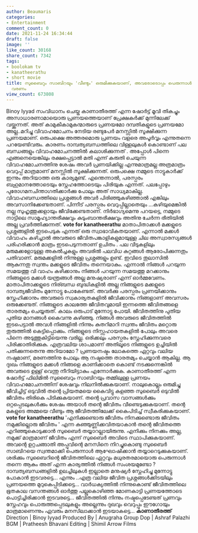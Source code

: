 ```yaml
---
author: Beaumaris
categories:
- Entertainment
comment_count: 0
date: 2021-11-24 16:34:44
draft: false
image: ''
like_count: 30168
share_count: 7342
tags:
- boolokam tv
- kanatheerathu
- short movie
title: സുബൈറും സാബിറയും 'വീണ്ടും' ഒരുമിക്കുകയാണ്, അവരോടൊപ്പം പെരുന്നാൾ കൂടാൻ നിങ്ങളും
  വരണം
view_count: 673808
---
```


Binoy Iyyad സംവിധാനം ചെയ്ത കാണാതീരത്ത് എന്ന ഷോർട്ട് മൂവി തികച്ചും അസാധാരണാമായൊരു പ്രണയത്തെയാണ് പ്രേക്ഷകർക്ക് മുന്നിലേക്ക് വയ്ക്കുന്നത്. അത് കാമുകീകാമുകന്മാരുടെ പ്രണയമോ ദമ്പതികളുടെ പ്രണയമോ അല്ല..മറിച്ചു വിവാഹമോചനം നേടിയ രണ്ടുപേർ മനസ്സിൽ സൂക്ഷിക്കുന്ന പ്രണയമാണ്. ഒരുപക്ഷെ അത്തരമൊരു പ്രണയം വളരെ അപൂർവ്വം എന്നുതന്നെ പറയേണ്ടിവരും. കാരണം ദാമ്പത്യബന്ധത്തിലെ വിള്ളലുകൾ കൊണ്ടാണ് പല ബന്ധങ്ങളും വിവാഹമോചനത്തിൽ കലാശിക്കുന്നത് . അപ്പോൾ പിന്നെ എങ്ങനെയെങ്കിലും രക്ഷപ്പെട്ടാൽ മതി എന്ന് കരുതി ചെയുന്ന വിവാഹമോചനത്തിനു ശേഷം അവർ പ്രണയിക്കില്ല എന്നുമാത്രമല്ല അത്രമാത്രം വെറുപ്പ് മാത്രമാണ് മനസ്സിൽ സൂക്ഷിക്കുന്നത്. ഒരുപക്ഷെ നമ്മുടെ നാട്ടുകാർക്ക് ഇന്നും അറിയാത്ത ഒരു കാര്യമുണ്ട്. എന്തെന്നാൽ, പരസ്പരം ബഹുമാനത്തോടെയും സ്നേഹത്തോടെയും പിരിയുക എന്നത്. പലപ്പോഴും പുരോഗമനചിന്താഗതിക്കാർക്കു പോലും അത് സാധ്യമാകില്ല. വിവാഹബന്ധത്തിലെ പ്രശ്നങ്ങൾ അവർ പിരിഞ്ഞുകഴിഞ്ഞാൽ എങ്കിലും അവസാനിക്കേണ്ടതാണ്. പിന്നീട് പരസ്പരം വെറുപ്പില്ലാതെയും ...കഴിയുമെങ്കിൽ നല്ല സുഹൃത്തുക്കളായും ജീവിക്കേണ്ടതാണ്. നിർഭാഗ്യമെന്നു പറയട്ടെ, നമ്മുടെ നാട്ടിലെ സാമൂഹ്യാന്തരീക്ഷവും കുടുംബാന്തരീക്ഷവും അതിനു ചേർന്ന രീതിയിൽ അല്ല പ്രവർത്തിക്കുന്നത്. **vote for kanatheerathu** [](https://apkdownload.com/BoolokamTV/com.boolokam.boolokamtv.html)മാതാപിതാക്കൾ മക്കളുടെ പ്രശ്നങ്ങളിൽ ഇടപെടുക എന്നത് ഒരു സ്വാഭാവികതയാണ്. എന്നാൽ മക്കൾ വിവാഹം കഴിച്ചാൽ അവരുടെ ജീവിതപങ്കാളികളുമായുള്ള ചില അസ്വാരസ്യങ്ങൾ പരിഹരിക്കാൻ മാത്രം ഇടപെടുന്നതാണ് ഉചിതം . പല വീടുകളിലും മരുമക്കളോടുള്ള അകൽച്ചകളും അവരിൽ പലവിധ കുറ്റങ്ങൾ ആരോപിക്കുന്നതും പതിവാണ്. മരുമക്കളിൽ നിന്നുള്ള പ്രശ്നങ്ങളും ഉണ്ട്. ഇവിടെ തുലാസിൽ ആകുന്നതു സ്വന്തം മക്കളുടെ ജീവിതം തന്നെയാകും. എന്നാൽ നിങ്ങൾ പറയുന്ന സമയത്തു വി വാഹം കഴിക്കാനും നിങ്ങൾ പറയുന്ന സമയത്തു മറക്കാനും നിങ്ങളുടെ മക്കൾ യന്ത്രങ്ങൾ അല്ല മനുഷ്യരാണ് എന്ന് ഓർമ്മവേണം. മാതാപിതാക്കളുടെ നിര്ബന്ധ ബുദ്ധികളിൽ അല്ല നിങ്ങളുടെ മക്കളുടെ ദാമ്പത്യജീവിതം മുന്നോട്ടു പോകേണ്ടത്. അവർക്കു പരസ്പരം പ്രണയിക്കാനും സ്നേഹിക്കാനും അവരുടെ സ്വകാര്യതകളിൽ ജീവിക്കാനും നിങ്ങളാണ് അവസരം ഒരുക്കേണ്ടത്. നിങ്ങളുടെ കാലത്തേ ജീവിതവുമായി ഇന്നത്തെ ജീവിതങ്ങളെ താരതമ്യം ചെയ്യരുത്. കാലം ഒരുപാട് മുന്നോട്ടു പോയി. ജീവിതത്തിനു പുതിയ പുതിയ മാനങ്ങൾ കൈവന്നു കഴിഞ്ഞു. നിങ്ങൾ അവരുടെ ജീവിതത്തിൽ ഇടപെട്ടാൽ അവൾ നിങ്ങളിൽ നിന്നും കുതറിമാറി സ്വന്തം ജീവിതം മറ്റൊരു തുരുത്തിൽ കെട്ടിപ്പൊക്കും. നിങ്ങളുടെ നിസ്സഹായതകളിൽ പോലും അവരെ പിന്നെ അടുത്തുകിട്ടിയെന്നു വരില്ല. ഒരിക്കലും പരസ്പരം സ്നേഹിക്കുന്നവരെ പിരിക്കാതിരിക്കുക. എത്രവലിയ ശാപമാണ് അതിലൂടെ നിങ്ങളുടെ ഉച്ചിയിൽ പതിക്കുന്നതെന്നു അറിയാമോ ? പ്രണയനഷ്ടം ലോകത്തെ ഏറ്റവും വലിയ നഷ്ടമാണ്, മരണത്തിനു പോലും ആ നഷ്ടത്തെ താരതമ്യം ചെയ്യാൻ ആകില്ല. ആ ദുഃഖം നിങ്ങളുടെ മക്കൾ നിങ്ങളെ കാണിക്കാതെ കൊണ്ട് നടക്കുന്നെങ്കിൽ അവരുടെ ഉള്ള് വെന്തു നീറിയിട്ടാകും എന്നോർക്കുക. കാണാതീരത്ത് എന്ന ഷോർട്ട് ഫിലിമിൽ സുബൈറും സാബിറയും തമ്മിലുള്ള പ്രണയം വിവാഹമോചനത്തിന് ശേഷവും നിലനിൽക്കുകയാണ്. നാലുകൊല്ലം ഒരുമിച്ചു ജീവിച്ചിട്ട് ഒടുവിൽ തന്റെ പ്രിയതമയെ കൈവിട്ടു കളഞ്ഞ സുബൈർ ഒടുവിൽ ജീവിതം തിരികെ പിടിക്കുകയാണ്. തന്റെ പ്രവാസ വാസങ്ങൾക്കും ഒറ്റപ്പെടലുകൾക്കും ശേഷം അയാൾ തന്റെ ജീവിതം വീണ്ടെടുക്കുകയാണ്. തന്റെ മകളുടെ അമ്മയെ വീണ്ടും ആ ജീവിതത്തിലേക്ക് കൈപിടിച്ച് സ്വീകരിക്കുകയാണ്. **vote for kanatheerathu** [](https://apkdownload.com/BoolokamTV/com.boolokam.boolokamtv.html)'എനിക്കുണ്ടൊരു ജീവിതം നിനക്കുണ്ടൊരു ജീവിതം നമുക്കില്ലൊരു ജീവിതം ' എന്ന കുഞ്ഞുണ്ണിക്കവിതയാകാൻ തന്റെ ജീവിതത്തെ എറിഞ്ഞുകൊടുക്കാൻ സുബൈർ തയ്യാറല്ലായിരുന്നു. എനിക്കും നിനക്കും അല്ല, നമുക്ക് മാത്രമാണ് ജീവിതം എന്ന് സുബൈർ അവിടെ സ്ഥാപിക്കുകയാണ്. അവന്റെ ഉറ്റചങ്ങാതി അപ്പുവിന്റെ മനസിനെ നിറച്ചുകൊണ്ടു സുബൈർ സാബിറയെ സ്വന്തമാക്കി പെരുന്നാൾ ആഘോഷിക്കാൻ തയ്യാറെടുക്കുകയാണ്. ശരിക്കും സുബൈറിന്റെ ജീവിതത്തിലെ ഏറ്റവും മധുരതരമായൊരു പെരുന്നാൾ തന്നെ ആകും അത് എന്ന കാര്യത്തിൽ നിങ്ങൾ സംശയമുണ്ടോ ? ദാമ്പത്യബന്ധങ്ങളിൽ ഉലച്ചിലുകൾ ഇല്ലാതെ മനുഷ്യർ സ്നേഹിച്ചു മുന്നോട്ടു പോകാൻ ഇടവരട്ടെ... എന്നും ..എത്ര വലിയ ജീവിത പ്രശ്നങ്ങൾക്കിടയിലും പ്രണയത്തെ മുറുകെപ്പിടിക്കട്ടെ... വാർധക്യത്തിൽ നിന്നുകൊണ്ട് ജീവിതത്തിലെ ഭൂതകാല വസന്തങ്ങൾ ഓർത്തു പല്ലുകൊഴിഞ്ഞ മോണകാട്ടി പ്രണയത്തോടെ പൊട്ടിച്ചിരിക്കാൻ ഇടവരട്ടെ... ജീവിതത്തിൽ നിന്നും നഷ്ടപ്പെടേണ്ടത് പ്രണവും സ്നേഹവും പൊരുത്തപ്പെടലുകളും അല്ലെന്നും ദുഖവും വെറുപ്പും ഈഗോയും മാത്രമാണെന്നും ഏവരും മനസിലാക്കാൻ ഇടയാകട്ടെ... **കാണാതീരത്ത്‌** Direction | Binoy Iyyad Produced By | Anugraha Group Dop | Ashraf Palazhi BGM | Pratheesh Bhavani Editing | Shimil Arrow Films